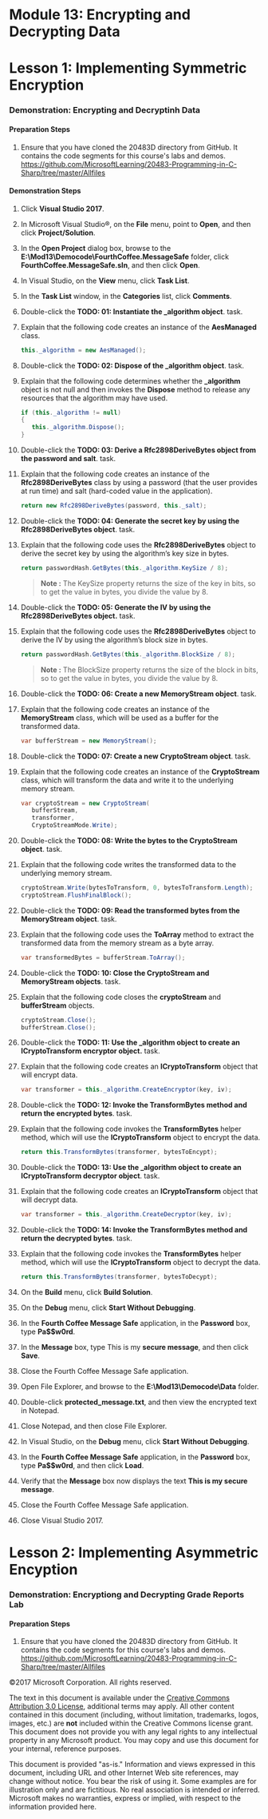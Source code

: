 
# Module 13:  Encrypting and Decrypting Data

# Lesson 1:  Implementing Symmetric Encryption

### Demonstration: Encrypting and Decryptinh Data

#### Preparation Steps

1. Ensure that you have cloned the 20483D directory from GitHub. It contains the code segments for this course's labs and demos. https://github.com/MicrosoftLearning/20483-Programming-in-C-Sharp/tree/master/Allfiles

#### Demonstration Steps

1.	Click **Visual Studio 2017**.
6.	In Microsoft Visual Studio®, on the **File** menu, point to **Open**, and then click **Project/Solution**.
7.	In the **Open Project** dialog box, browse to the **E:\Mod13\Democode\FourthCoffee.MessageSafe** folder, click **FourthCoffee.MessageSafe.sln**, and then click **Open**.
8.	In Visual Studio, on the **View** menu, click **Task List**.
9.	In the **Task List** window, in the **Categories** list, click **Comments**.
10.	Double-click the **TODO: 01: Instantiate the _algorithm object**. task.
11.	Explain that the following code creates an instance of the **AesManaged** class.
    ```cs
    this._algorithm = new AesManaged();
    ```
12.	Double-click the **TODO: 02: Dispose of the _algorithm object**. task.
13.	Explain that the following code determines whether the **_algorithm** object is not null and then invokes the **Dispose** method to release any resources that the algorithm may have used.
    ```cs
    if (this._algorithm != null)
    {
       this._algorithm.Dispose();
    }
    ```
14.	Double-click the **TODO: 03: Derive a Rfc2898DeriveBytes object from the password and salt**. task.
15.	Explain that the following code creates an instance of the **Rfc2898DeriveBytes** class by using a password (that the user provides at run time) and salt (hard-coded value in the application).
    ```cs
    return new Rfc2898DeriveBytes(password, this._salt);
    ```
16.	Double-click the **TODO: 04: Generate the secret key by using the Rfc2898DeriveBytes object**. task.
17.	Explain that the following code uses the **Rfc2898DeriveBytes** object to derive the secret key by using the algorithm’s key size in bytes.
    ```cs
    return passwordHash.GetBytes(this._algorithm.KeySize / 8);
    ```
    >**Note :** The KeySize property returns the size of the key in bits, so to get the value in bytes, you divide the value by 8.


18.	Double-click the **TODO: 05: Generate the IV by using the Rfc2898DeriveBytes object.** task.
19.	Explain that the following code uses the **Rfc2898DeriveBytes** object to derive the IV by using the algorithm’s block size in bytes.
    ```cs
    return passwordHash.GetBytes(this._algorithm.BlockSize / 8);
    ```
    >**Note :** The BlockSize property returns the size of the block in bits, so to get the value in bytes, you divide the value by 8.

20.	Double-click the **TODO: 06: Create a new MemoryStream object**. task.
21.	Explain that the following code creates an instance of the **MemoryStream** class, which will be used as a buffer for the transformed data.
    ```cs
    var bufferStream = new MemoryStream();
    ```
22.	Double-click the **TODO: 07: Create a new CryptoStream object**. task.
23.	Explain that the following code creates an instance of the **CryptoStream** class, which will transform the data and write it to the underlying memory stream.
    ```cs
    var cryptoStream = new CryptoStream(
       bufferStream, 
       transformer, 
       CryptoStreamMode.Write);
    ```
24.	Double-click the **TODO: 08: Write the bytes to the CryptoStream object**. task.
25.	Explain that the following code writes the transformed data to the underlying memory stream.
    ```cs
    cryptoStream.Write(bytesToTransform, 0, bytesToTransform.Length);
    cryptoStream.FlushFinalBlock();
    ```
26.	Double-click the **TODO: 09: Read the transformed bytes from the MemoryStream object**. task.
27.	Explain that the following code uses the **ToArray** method to extract the transformed data from the memory stream as a byte array.
    ```cs
    var transformedBytes = bufferStream.ToArray();
    ```
28.	Double-click the **TODO: 10: Close the CryptoStream and MemoryStream objects**. task.
29.	Explain that the following code closes the **cryptoStream** and **bufferStream** objects.
    ```cs
    cryptoStream.Close(); 
    bufferStream.Close();
    ```
30.	Double-click the **TODO: 11: Use the _algorithm object to create an ICryptoTransform encryptor object.** task.
31.	Explain that the following code creates an **ICryptoTransform** object that will encrypt data.
    ```cs
    var transformer = this._algorithm.CreateEncryptor(key, iv);
    ```
32.	Double-click the **TODO: 12: Invoke the TransformBytes method and return the encrypted bytes**. task.
33.	Explain that the following code invokes the **TransformBytes** helper method, which will use the **ICryptoTransform** object to encrypt the data.
    ```cs
    return this.TransformBytes(transformer, bytesToEncypt);
    ```
34.	Double-click the **TODO: 13: Use the _algorithm object to create an ICryptoTransform decryptor object**. task.
35.	Explain that the following code creates an **ICryptoTransform** object that will decrypt data.
    ```cs
    var transformer = this._algorithm.CreateDecryptor(key, iv);
    ```
36.	Double-click the **TODO: 14: Invoke the TransformBytes method and return the decrypted bytes**. task.
37.	Explain that the following code invokes the **TransformBytes** helper method, which will use the **ICryptoTransform** object to decrypt the data.
    ```cs
    return this.TransformBytes(transformer, bytesToDecypt);
    ```
38.	On the **Build** menu, click **Build Solution**.
39.	On the **Debug** menu, click **Start Without Debugging**.
40.	In the **Fourth Coffee Message Safe** application, in the **Password** box, type **Pa$$w0rd**.
41.	In the **Message** box, type This is my **secure message**, and then click **Save**.
42.	Close the Fourth Coffee Message Safe application.
43.	Open File Explorer, and browse to the **E:\Mod13\Democode\Data** folder.
44.	Double-click **protected_message.txt**, and then view the encrypted text in Notepad.
45.	Close Notepad, and then close File Explorer.
46.	In Visual Studio, on the **Debug** menu, click **Start Without Debugging**.
47.	In the **Fourth Coffee Message Safe** application, in the **Password** box, type **Pa$$w0rd**, and then click **Load**.
48.	Verify that the **Message** box now displays the text **This is my secure message**.
49.	Close the Fourth Coffee Message Safe application.
50.	Close Visual Studio 2017.


# Lesson 2:   Implementing Asymmetric Encyption

### Demonstration:  Encryptiong and Decrypting Grade Reports Lab

#### Preparation Steps

1. Ensure that you have cloned the 20483D directory from GitHub. It contains the code segments for this course's labs and demos. https://github.com/MicrosoftLearning/20483-Programming-in-C-Sharp/tree/master/Allfiles





©2017 Microsoft Corporation. All rights reserved.

The text in this document is available under the  [Creative Commons Attribution 3.0 License](https://creativecommons.org/licenses/by/3.0/legalcode), additional terms may apply. All other content contained in this document (including, without limitation, trademarks, logos, images, etc.) are  **not**  included within the Creative Commons license grant. This document does not provide you with any legal rights to any intellectual property in any Microsoft product. You may copy and use this document for your internal, reference purposes.

This document is provided &quot;as-is.&quot; Information and views expressed in this document, including URL and other Internet Web site references, may change without notice. You bear the risk of using it. Some examples are for illustration only and are fictitious. No real association is intended or inferred. Microsoft makes no warranties, express or implied, with respect to the information provided here.   